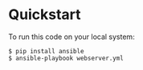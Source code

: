 
# Quickstart

To run this code on your local system:

    $ pip install ansible
    $ ansible-playbook webserver.yml
    

